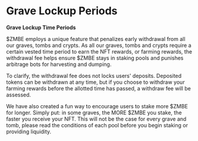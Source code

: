 # Grave Lockup Periods

**Grave Lockup Time Periods**

$ZMBE employs a unique feature that penalizes early withdrawal from all our graves, tombs and crypts. As all our graves, tombs and crypts require a certain vested time period to earn the NFT rewards, or farming rewards, the withdrawal fee helps ensure $ZMBE stays in staking pools and punishes arbitrage bots for harvesting and dumping. 

To clarify, the withdrawal fee does not locks users' deposits. Deposited tokens can be withdrawn at any time, but if you choose to withdraw your farming rewards before the allotted time has passed, a withdraw fee will be assessed. 

We have also created a fun way to encourage users to stake more $ZMBE for longer. Simply put: in some graves, the MORE $ZMBE you stake, the faster you receive your NFT. This will not be the case for every grave and tomb, please read the conditions of each pool before you begin staking or providing liquidity. 

